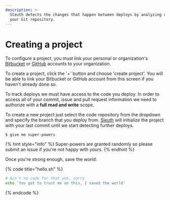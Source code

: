 ```yaml
---
description: >-
  Sleuth detects the changes that happen between deploys by analyzing commits to
  your Git repository.
---
```


# Creating a project

To configure a project, you must link your personal or organization's [Bitbucket](https://bitbucket.org/) or [GitHub](https://github.com/) accounts to your organization.

To create a project, click the '+' button and choose 'create project'. You will be able to link your Bitbucket or GitHub account from this screen if you haven't already done so.

To track deploys we must have access to the code you deploy. In order to access all of your commit, issue and pull request information we need to authorize with a **full read and write** scope.

To create a new project just select the code repository from the dropdown and specify the branch that you deploy from. [Sleuth](https://sleuth.io/) will initialize the project with your last commit until we start detecting further deploys.

```
$ give me super-powers
```

{% hint style="info" %}
 Super-powers are granted randomly so please submit an issue if you're not happy with yours.
{% endhint %}

Once you're strong enough, save the world:

{% code title="hello.sh" %}
```bash
# Ain't no code for that yet, sorry
echo 'You got to trust me on this, I saved the world'
```
{% endcode %}




